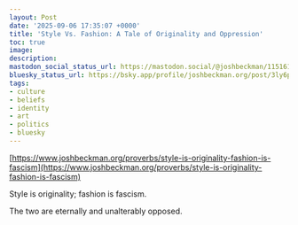 ```yaml
---
layout: Post
date: '2025-09-06 17:35:07 +0000'
title: 'Style Vs. Fashion: A Tale of Originality and Oppression'
toc: true
image:
description:
mastodon_social_status_url: https://mastodon.social/@joshbeckman/115161394349502479
bluesky_status_url: https://bsky.app/profile/joshbeckman.org/post/3ly6pk4h3p72r
tags:
- culture
- beliefs
- identity
- art
- politics
- bluesky
---
```


[https://www.joshbeckman.org/proverbs/style-is-originality-fashion-is-fascism](https://www.joshbeckman.org/proverbs/style-is-originality-fashion-is-fascism)

Style is originality; fashion is fascism.

The two are eternally and unalterably opposed.
